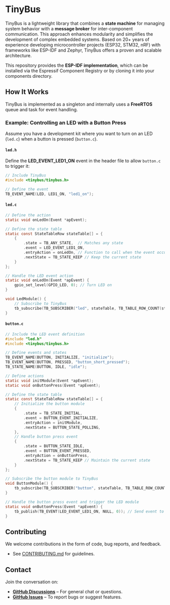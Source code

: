 <!-- SPDX-FileCopyrightText: Copyright 2025 Clever Design (Switzerland) GmbH ;
SPDX-License-Identifier: GPL-3.0-only OR LicenseRef-TinyBus-Software-1.0 -->
# TinyBus

TinyBus is a lightweight library that combines a **state machine** for managing system behavior with a **message broker** for inter-component communication. This approach enhances modularity and simplifies the development of complex embedded systems. Based on 20+ years of experience developing microcontroller projects (ESP32, STM32, nRF) with frameworks like ESP-IDF and Zephyr, TinyBus offers a proven and scalable architecture.

This repository provides the **ESP-IDF implementation**, which can be installed via the Espressif Component Registry or by cloning it into your components directory.

## How It Works

TinyBus is implemented as a singleton and internally uses a **FreeRTOS** queue and task for event handling.

### Example: Controlling an LED with a Button Press

Assume you have a development kit where you want to turn on an LED (`led.c`) when a button is pressed (`button.c`).

#### `led.h`
Define the **LED_EVENT_LED1_ON** event in the header file to allow `button.c` to trigger it:

```c
// Include TinyBus
#include <tinybus/tinybus.h>

// Define the event
TB_EVENT_NAME(LED, LED1_ON, "led1_on");
```

#### `led.c`

```c
// Define the action
static void onLedOn(Event *apEvent);

// Define the state table
static const StateTableRow stateTable[] = {
    {
        .state = TB_ANY_STATE,  // Matches any state
        .event = LED_EVENT_LED1_ON,
        .entryAction = onLedOn, // Function to call when the event occurs
        .nextState = TB_STATE_KEEP // Keep the current state
    }
};

// Handle the LED event action
static void onLedOn(Event *apEvent) {
    gpio_set_level(GPIO_LED, 0); // Turn LED on
}

void LedModule() {
    // Subscribe to TinyBus
    tb_subscribe(TB_SUBSCRIBER("led", stateTable, TB_TABLE_ROW_COUNT(stateTable)));
}
```

#### `button.c`

```c
// Include the LED event definition
#include "led.h"
#include <tinybus/tinybus.h>

// Define events and states
TB_EVENT_NAME(BUTTON, INITIALIZE, "initialize");
TB_EVENT_NAME(BUTTON, PRESSED, "button_short_pressed");
TB_STATE_NAME(BUTTON, IDLE, "idle");

// Define actions
static void initModule(Event *apEvent);
static void onButtonPress(Event *apEvent);

// Define the state table
static const StateTableRow stateTable[] = {
    // Initialize the button module
    {
        .state = TB_STATE_INITIAL,
        .event = BUTTON_EVENT_INITIALIZE,
        .entryAction = initModule,
        .nextState = BUTTON_STATE_POLLING,
    },
    // Handle button press event
    {
        .state = BUTTON_STATE_IDLE,
        .event = BUTTON_EVENT_PRESSED,
        .entryAction = onButtonPress,
        .nextState = TB_STATE_KEEP // Maintain the current state
    }
};

// Subscribe the button module to TinyBus
void ButtonModule() {
    tb_subscribe(TB_SUBSCRIBER("button", stateTable, TB_TABLE_ROW_COUNT(stateTable)));
}

// Handle the button press event and trigger the LED module
static void onButtonPress(Event *apEvent) {
    tb_publish(TB_EVENT(LED_EVENT_LED1_ON, NULL, 0)); // Send event to LED module
}
```

## Contributing

We welcome contributions in the form of code, bug reports, and feedback.

- See [CONTRIBUTING.md](https://github.com/tinybus/tinybus.esp/blob/main/CONTRIBUTING.md) for guidelines.

## Contact

Join the conversation on:
- **[GitHub Discussions](https://github.com/tinybus/tinybus.esp/discussions)** – For general chat or questions.
- **[GitHub Issues](https://github.com/tinybus/tinybus.esp/issues)** – To report bugs or suggest features.
